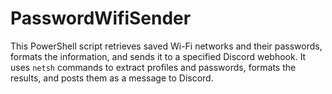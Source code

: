 # PasswordWifiSender
This PowerShell script retrieves saved Wi-Fi networks and their passwords, formats the information, and sends it to a specified Discord webhook. It uses `netsh` commands to extract profiles and passwords, formats the results, and posts them as a message to Discord.
